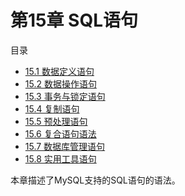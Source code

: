 # 第15章 SQL语句

目录

- [15.1 数据定义语句](./15.01.数据定义语句/15.01.00.数据定义语句.md)
- [15.2 数据操作语句](./15.02.数据操作语句/15.02.00.数据操作语句.md)
- [15.3 事务与锁定语句](./15.03.事务与锁定语句/15.03.00.事务与锁定语句.md)
- [15.4 复制语句](./15.04.复制语句/15.04.00.复制语句.md)
- [15.5 预处理语句](./15.05.预处理语句/15.05.00.预处理语句.md)
- [15.6 复合语句语法](./15.06.复合语句语法/15.06.00.复合语句语法.md)
- [15.7 数据库管理语句](./15.07.数据库管理语句/15.07.00.数据库管理语句.md)
- [15.8 实用工具语句](./15.08.实用工具语句/15.08.00.实用工具语句.md)

本章描述了MySQL支持的SQL语句的语法。